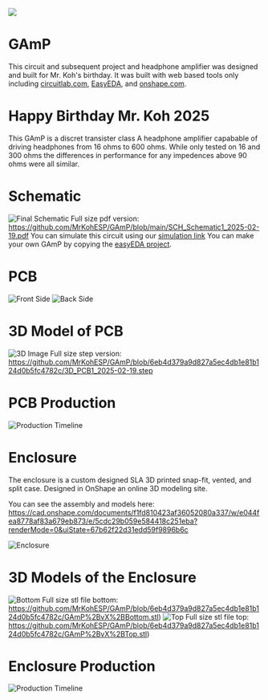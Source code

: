 ![](https://github.com/MrKohESP/GAmP/blob/5ed73520a8f6a7e9f614d7c9210eb063b58ba687/IMG_4959.jpg)
# GAmP
This circuit and subsequent project and headphone amplifier was designed and built for Mr. Koh's birthday.  It was built with web based tools only including [circuitlab.com](https:circuitlab.com), [EasyEDA](https://pro.easyeda.com/), and [onshape.com](https://onshape.com).

# Happy Birthday Mr. Koh 2025

This GAmP is a discret transister class A headphone amplifier capabable of driving headphones from 16 ohms to 600 ohms.  While only tested on 16 and 300 ohms the differences in performance for any impedences above 90 ohms were all similar.

# Schematic
![Final Schematic](https://github.com/MrKohESP/GAmP/blob/88427f906add45697c17dd080569a8d51216f463/Screenshot%202025-02-19%20132237.png)
Full size pdf version: https://github.com/MrKohESP/GAmP/blob/main/SCH_Schematic1_2025-02-19.pdf
You can simulate this circuit using our [simulation link](https://www.circuitlab.com/circuit/v85n8m64j45p/headphone-amplifier/)
You can make your own GAmP by copying the [easyEDA project]().

# PCB
![Front Side](https://github.com/MrKohESP/GAmP/blob/88427f906add45697c17dd080569a8d51216f463/2D_PCB1_2025-02-19.png)
![Back Side](https://github.com/MrKohESP/GAmP/blob/88427f906add45697c17dd080569a8d51216f463/2D_PCB1_2025-02-19%20(1).png)

# 3D Model of PCB
![3D Image](https://github.com/MrKohESP/GAmP/blob/6eb4d379a9d827a5ec4db1e81b124d0b5fc4782c/3D_PCB1_2025-02-19.png)
Full size step version: https://github.com/MrKohESP/GAmP/blob/6eb4d379a9d827a5ec4db1e81b124d0b5fc4782c/3D_PCB1_2025-02-19.step

# PCB Production
![Production Timeline](https://github.com/MrKohESP/GAmP/blob/6eb4d379a9d827a5ec4db1e81b124d0b5fc4782c/Screenshot%202025-02-19%20131143.png)

# Enclosure
The enclosure is a custom designed SLA 3D printed snap-fit, vented, and split case.  Designed in OnShape an online 3D modeling site.  

You can see the assembly and models here: https://cad.onshape.com/documents/f1fd810423af36052080a337/w/e044fea8778af83a679eb873/e/5cdc29b059e584418c251eba?renderMode=0&uiState=67b62f22d31edd59f9896b6c

![Enclosure](https://github.com/MrKohESP/GAmP/blob/1d8ae425c8e42637553fd9db300b304da8d80c0a/IMG_4970.jpg)
# 3D Models of the Enclosure
![Bottom](https://github.com/MrKohESP/GAmP/blob/2a3f61c9f114ce1736a71b3a98f7bf1d06da5cfb/Screenshot%202025-02-19%20141003.png)
Full size stl file bottom: https://github.com/MrKohESP/GAmP/blob/6eb4d379a9d827a5ec4db1e81b124d0b5fc4782c/GAmP%2BvX%2BBottom.stl)
![Top](https://github.com/MrKohESP/GAmP/blob/2a3f61c9f114ce1736a71b3a98f7bf1d06da5cfb/Screenshot%202025-02-19%20140923.png)
Full size stl file top: https://github.com/MrKohESP/GAmP/blob/6eb4d379a9d827a5ec4db1e81b124d0b5fc4782c/GAmP%2BvX%2BTop.stl)

# Enclosure Production
![Production Timeline](https://github.com/MrKohESP/GAmP/blob/578d3e1ba422d9222d90fe251d4de9fd1371d41c/Screenshot%202025-02-19%20131044.png)
